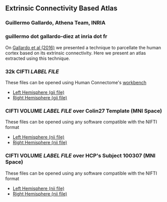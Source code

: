 ## Extrinsic Connectivity Based Atlas

### Guillermo Gallardo, Athena Team, INRIA

### guillermo dot gallardo-diez at inria dot fr

On [Gallardo et al (2016)](https://hal.archives-ouvertes.fr/hal-01358436/file/Gallardo.pdf) we presented a technique to parcellate the human cortex based on its extrinsic connectivity. Here we present an atlas extracted using this technique.

### 32k CIFTI *LABEL* _FILE_
These files can be opened using Human Connectome's [workbench](https://www.humanconnectome.org/software/connectome-workbench.html)

- [Left Hemisphere (gii file)](files/EC_atlas.L.32k.label.gii)
- [Right Hemisphere (gii file)](files/EC_atlas.L.32k.label.gii)

### CIFTI VOLUME *LABEL* _FILE_ over Colin27 Template (MNI Space)
These files can be opened using any software compatible with the NIFTI format

- [Left Hemisphere (nii file)](files/EC_atlas.L.colin27.label.nii)
- [Right Hemisphere (nii file)](files/EC_atlas.R.colin27.label.nii)

### CIFTI VOLUME *LABEL* _FILE_ over HCP's Subject 100307 (MNI Space)
These files can be opened using any software compatible with the NIFTI format

- [Left Hemisphere (nii file)](files/EC_atlas.L.100307.label.nii)
- [Right Hemisphere (nii file)](files/EC_atlas.R.100307.label.nii)
